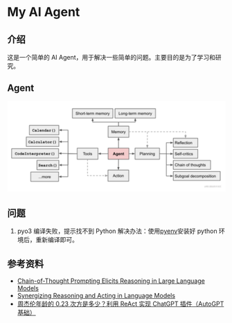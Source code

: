 # My AI Agent

## 介绍

这是一个简单的 AI Agent，用于解决一些简单的问题。主要目的是为了学习和研究。

## Agent

![Agent架构图](./assets/img/agent.png)

## 问题

1. pyo3 编译失败，提示找不到 Python
   解决办法：使用[pyenv](https://github.com/pyenv/pyenv)安装好 python 环境后，重新编译即可。

## 参考资料

- [Chain-of-Thought Prompting Elicits Reasoning in Large Language Models](https://ar5iv.labs.arxiv.org/html/2201.11903)
- [Synergizing Reasoning and Acting in Language Models](https://ar5iv.labs.arxiv.org/html/2210.03629)
- [周杰伦年龄的 0.23 次方是多少？利用 ReAct 实现 ChatGPT 插件（AutoGPT 基础）](https://www.bilibili.com/video/BV1jP411d7or/?p=4&spm_id_from=333.880.my_history.page.click&vd_source=56a65708f3ed01335264f19b8a281094)
